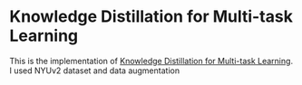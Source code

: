 # Knowledge Distillation for Multi-task Learning
This is the implementation of [Knowledge Distillation for Multi-task Learning](https://arxiv.org/pdf/2007.06889.pdf). I used NYUv2 dataset and data augmentation







